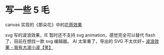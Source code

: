 # 写一些 5 毛

canvas 实现的《那朵花》中的[花雨效果](http://kinglisky.github.io/bloom/anohanan/index.html)

svg 写的波浪效果，IE 暂时还不支持 svg animation，感觉完全可以替代 flash 了，目前在想找一款 svg 编辑器。
AI 太笨重了，导出的 SVG 不太优好~ [波浪效果 - 我有大波小波【笑】](http://kinglisky.github.io/bloom/wave/index.html)
